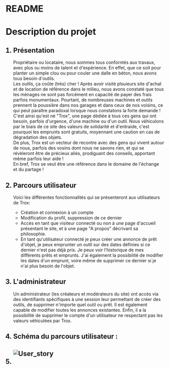 # README

<h1>Description du projet</h1>

<ol>
  <h2><li>Présentation</li></h2>
    <p>Propriétaire ou locataire, nous sommes tous conforntés aux travaux, avec plus ou moins de talent et d'expérience. En effet, que ce soit pour planter un simple clou ou pour couler une dalle en béton, nous avons tous besoin d'outils. <br>Les outils, ça coûte (très) cher ! Après avoir visité plsuieurs site d'achat et de location de référence dans le milieu, nous avons constaté que tous les ménages ne sont pas forcément en capacité de payer des frais parfois monumentaux. Pourtant, de nombreuses machines et outils prennent la poussière dans nos garages et dans ceux de nos voisins, ce qui peut paraître paradoxal lorsque nous constatons la forte demande !<br>C'est ainsi qu'est né "Trox", une page dédiée à tous ces gens qui ont besoin, parfois d'urgence, d'une machine ou d'un outil. Nous véhiculons par le biais de ce site des valeurs de solidarité et d'entraide, c'est pourquoi les emprunts sont gratuits, moyennant une caution en cas de dégradation des objets.<br>De plus, Trox est un vecteur de recontre avec des gens qui vivent autour de nous, parfois des vosins dont nous ne savons rien, et qui se révèleront être de précieux aliés, prodiguant des conseils, apportant même parfois leur aide !<br>En bref, Trox se veut être une référence dans le domaine de l'échange et du partage !</p>
  
  <h2><li>Parcours utilisateur</li></h2>
    <p>Voici les différentes fonctionnalités qui se présenteront aux utilisateurs de Trox:</p>
    <ul>
      <li>Création et connexion à un compte</li>
      <li>Modification du profil, suppression de ce dernier</li>
      <li>Accès en tant que visiteur connecté ou non à une page d'accueil présentant le site, et à une page "A propos" décrivant sa philosophie.</li>
      <li>En tant qu'utilisateur connecté je peux créer une annonce de prêt d'objet, je peux emprunter un outil sur des dates définies si ce dernier n'est pas déjà pris. Je peux voir l'historique de mes différents prêts et emprunts. J'ai également la possibilité de modifier les dates d'un emprunt, voire même de supprimer ce dernier si je n'ai plus besoin de l'objet.</p>
    </ul>

  <h2><li>L'administrateur</li></h2>
    <p>Un administrateur (les créateurs et modérateurs du site) ont accès via des identifiants spécifiques à une session leur permettant de créer des outils, de supprimer n'importe quel outil ou prêt. Il est également capable de modifier toutes les annonces existantes. Enfin, il a la possibilité de supprimer le compte d'un utilisateur ne respectant pas les valeurs véhiculées par Trox.</p>
  
  <h2><li>Schéma du parcours utilisateur :</li><h2>
    <img src="/images/user_story.jpg" alt="User_story"/>
  
  <li>
  
